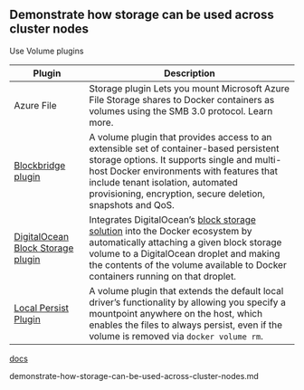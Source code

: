 ## Demonstrate how storage can be used across cluster nodes

Use Volume plugins

| Plugin	 | Description |
|----------|-------------|
| Azure File | Storage plugin	Lets you mount Microsoft Azure File Storage shares to Docker containers as volumes using the SMB 3.0 protocol. Learn more. |
| [Blockbridge plugin](https://github.com/blockbridge/blockbridge-docker-volume)	| A volume plugin that provides access to an extensible set of container-based persistent storage options. It supports single and multi-host Docker environments with features that include tenant isolation, automated provisioning, encryption, secure deletion, snapshots and QoS. |
| [DigitalOcean Block Storage plugin](https://github.com/omallo/docker-volume-plugin-dostorage)	| Integrates DigitalOcean’s [block storage solution](https://www.digitalocean.com/products/block-storage/) into the Docker ecosystem by automatically attaching a given block storage volume to a DigitalOcean droplet and making the contents of the volume available to Docker containers running on that droplet. |
| [Local Persist Plugin](https://github.com/CWSpear/local-persist)	| A volume plugin that extends the default local driver’s functionality by allowing you specify a mountpoint anywhere on the host, which enables the files to always persist, even if the volume is removed via `docker volume rm`. |



[docs](https://docs.docker.com/engine/extend/legacy_plugins/#volume-plugins)

demonstrate-how-storage-can-be-used-across-cluster-nodes.md
